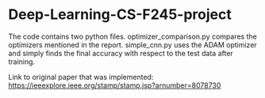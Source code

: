 # Deep-Learning-CS-F245-project

The code contains two python files. optimizer_comparison.py compares the optimizers mentioned in the report. simple_cnn.py uses the ADAM optimizer and simply finds the final accuracy with respect to the test data after training.

Link to original paper that was implemented:
https://ieeexplore.ieee.org/stamp/stamp.jsp?arnumber=8078730

